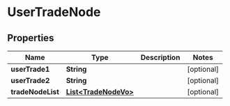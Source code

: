 

# UserTradeNode


## Properties

Name | Type | Description | Notes
------------ | ------------- | ------------- | -------------
**userTrade1** | **String** |  |  [optional]
**userTrade2** | **String** |  |  [optional]
**tradeNodeList** | [**List&lt;TradeNodeVo&gt;**](TradeNodeVo.md) |  |  [optional]



